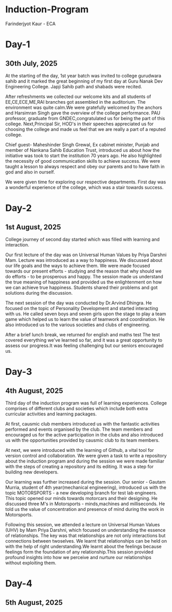 # Induction-Program
Farinderjyot Kaur - ECA
# Day-1
## 30th July, 2025
At the starting of the day, 1st year batch was invited to college gurudwara sahib and it marked the great beginning of my first day at Guru Nanak Dev Engineering College. Japji Sahib path and shabads were recited. 

After refreshments we collected our welcome kits and all students of EE,CE,ECE,ME,RAI branches got assembled in the auditorium. The environment was quite calm.We were gratefully welcomed by the anchors and Harsimran Singh gave the overview of the college performance. PAU professor, graduate from GNDEC,congratulated us for being the part of this college. Next,Principal Sir, HOD's in their speeches appreciated us for choosing the college and made us feel that we are really a part of a reputed college. 

Chief guest- Maheshinder Singh Grewal, Ex cabinet minister, Punjab and member of Nankana Sahib Education Trust, introduced us about how the initiative was took to start the institution 70 years ago. He also highlighted the necessity of good communication skills to achieve success. We were taught a lesson to always respect and obey our parents and to have faith in god and also in ourself. 

We were given time for exploring our respective departments. First day was a wonderful experience of the college, which was a stair towards success. 

# Day-2
## 1st August, 2025
College journey of second day started which was filled with learning and interaction.

Our first lecture of the day was on Universal Human Values by Priya Darshni Mam. Lecture was introduced as a way to happiness. We discussed about our life goals and the ways to achieve them. We were made focused towards our present efforts - studying and the reason that why should we do efforts - to be prosperous and happy. The session made us understand the true meaning of happiness and provided us the enlightenment on how we can achieve true happiness. Students shared their problems and got solutions during the discussion. 

The next session of the day was conducted by Dr.Arvind Dhingra. He focused on the topic of Personality Development and started interacting with us. He called seven boys and seven girls upon the stage to play a team game which helped us to learn the value of teamwork and coordination. He also introduced us to the various societies and clubs of engineering. 

After a brief lunch break, we returned for english and maths test The test covered everything we've learned so far, and it was a great opportunity to assess our progress.It was feeling challenging but our seniors encouraged us. 

# Day-3
## 4th August, 2025
Third day of the induction program was full of learning experiences. College comprises of different clubs and societies which include both extra curricular activities and learning packages. 

At first, causmic club members introduced us with the fantastic activities performed and events organised by the club. The team members and encouraged us for the active participation in the clubs and also introduced us with the opportunities provided by causmic club to its team members. 

At next, we were introduced with the learning of Github, a vital tool for version control and collaboration. We were given a task to write a repository about the induction program and during the session we were made familiar with the steps of creating a repository and its editing. It was a step for building new developers. 

Our learning was further increased during the session. Our senior - Gautam Murria, student of 4th year(mechanical engineering), introduced us with the topic MOTORSPORTS - a new developing branch for test lab engineers. This topic opened our minds towards motorcars and their designing. He discussed three M's in Motorsports - minds,machines and milliseconds. He told us the value of concentration and presence of mind during the work in Motorsports. 

Following this session, we attended a lecture on Universal Human Values (UHV) by Mam Priya Darshni, which focused on understanding the essence of relationships. The key was that relationships are not only interactions but connections between twoselves. We learnt that relationships can be held on with the help of right understanding.We learnt about the feelings because feelings form the foundation of any relationship.This session provided profound insights into how we perceive and nurture our relationships without exploiting them. 

# Day-4
## 5th August, 2025

